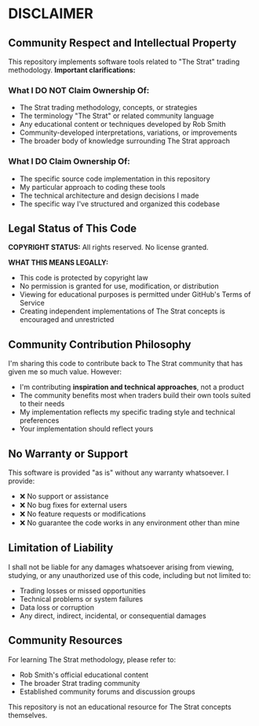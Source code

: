 # DISCLAIMER

## Community Respect and Intellectual Property

This repository implements software tools related to "The Strat" trading methodology. **Important clarifications:**

### What I DO NOT Claim Ownership Of:
- The Strat trading methodology, concepts, or strategies
- The terminology "The Strat" or related community language
- Any educational content or techniques developed by Rob Smith
- Community-developed interpretations, variations, or improvements
- The broader body of knowledge surrounding The Strat approach

### What I DO Claim Ownership Of:
- The specific source code implementation in this repository
- My particular approach to coding these tools
- The technical architecture and design decisions I made
- The specific way I've structured and organized this codebase

## Legal Status of This Code

**COPYRIGHT STATUS:** All rights reserved. No license granted.

**WHAT THIS MEANS LEGALLY:**
- This code is protected by copyright law
- No permission is granted for use, modification, or distribution
- Viewing for educational purposes is permitted under GitHub's Terms of Service
- Creating independent implementations of The Strat concepts is encouraged and unrestricted

## Community Contribution Philosophy

I'm sharing this code to contribute back to The Strat community that has given me so much value. However:

- I'm contributing **inspiration and technical approaches**, not a product
- The community benefits most when traders build their own tools suited to their needs
- My implementation reflects my specific trading style and technical preferences
- Your implementation should reflect yours

## No Warranty or Support

This software is provided "as is" without any warranty whatsoever. I provide:
- ❌ No support or assistance
- ❌ No bug fixes for external users  
- ❌ No feature requests or modifications
- ❌ No guarantee the code works in any environment other than mine

## Limitation of Liability

I shall not be liable for any damages whatsoever arising from viewing, studying, or any unauthorized use of this code, including but not limited to:
- Trading losses or missed opportunities
- Technical problems or system failures
- Data loss or corruption
- Any direct, indirect, incidental, or consequential damages

## Community Resources

For learning The Strat methodology, please refer to:
- Rob Smith's official educational content
- The broader Strat trading community
- Established community forums and discussion groups

This repository is not an educational resource for The Strat concepts themselves.
